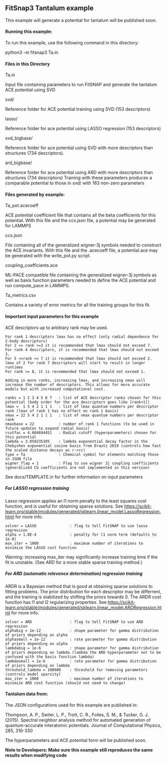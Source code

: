 ## FitSnap3 Tantalum example

This example will generate a potential for tantalum will be published soon.

#### Running this example:

To run this example, use the following command in this directory:

python3 -m fitsnap3 Ta.in

#### Files in this Directory

Ta.in 

Input file containing parameters to run FitSNAP and generate
the tantalum ACE potential using SVD

svd/

Reference folder for ACE potential training using SVD (153 descriptors)

lasso/

Reference folder for ace potential using LASSO regression (153 descriptors)

svd_bigbase/

Reference folder for ace potential using SVD with more descriptors than structures (734 descriptors).

ard_bigbase/

Reference folder for ace potential using ARD with more descriptors than structures (734 descriptors)
Training with these parameters produces a comparable potential to those in svd/ with 163 non-zero parameters

#### Files generated by example:

Ta_pot.acecoeff

ACE potential coefficient file that contains all the beta coefficients for 
this potential. With this file and the ccs.json file, a potential may be generated for LAMMPS

ccs.json 

File containing all of the generalized wigner-3j symbols needed to construct the ACE invariants. With this file and the .acecoeff file, a potential.ace may be generated with the write_pot.py script.

coupling_coefficients.ace

ML-PACE compatible file containing the generalized wigner-3j symbols as well as basis function parameters needed to define the ACE potential and run compute_pace in LAMMPS.

Ta_metrics.csv

Contains a variety of error metrics for all the training groups for this fit.


#### Important input parameters for this example
ACE descriptors up to arbitrary rank may be used. 
```
For rank 1 descriptors lmax has no effect (only radial dependence for 2-body descriptors)
For 2 <= rank <=3 it is recommended that lmax should not exceed 7.
For rank 4 descriptors, it is recommended that lmax should not exceed 3,
For 5 <=rank <= 7 it is recommended that lmax should not exceed 2. lmax of 2 for rank 7 descriptors will start to result in longer runtimes
For rank >= 8, it is recommended that lmax should not exceed 1.

Adding in more ranks, increasing lmax, and increasing nmax will increase the number of descriptors. This allows for more accurate models but with increased computational cost.

ranks = 1 2 3 4 5 6 7   : list of ACE descriptor ranks chosen for this potential (body order for the ace descriptors goes like [rank+1])
lmax =  1 5 4 2 1 1 1   : list of lmax quantum numbers per descriptor rank (lmax of rank 1 has no effect on rank 1 basis)
nmax = 22 5 4 2 1 1 1   : list of nmax quantum numbers per descriptor rank
nmaxbase = 22           : number of rank 1 functions (to be used in future updates to expand radial basis)
rcutfac = 4.604694451   : Radial cutoff (hyperparameters) chosen for this potential
lambda = 3.059235105    : lambda exponential decay factor in the Chebyshev exponential cosine basis from Drautz 2019 (controls how fast the scaled distance decays as r->rc)
type = Ta               : Chemical symbol for elements matching those in JSON file
wigner_flag = 1         : Flag to use wigner 3j coupling coefficients (generalized CG coefficients are not implemented in this version)
```

See docs/TEMPLATE.in for further information on input parameters

##### For LASSO regression training

Lasso regression applies an l1 norm penalty to the least squares cost function, and is useful for obtaining sparse solutions. 
See https://scikit-learn.org/stable/modules/generated/sklearn.linear_model.LassoRegression.html for more info.

```
solver = LASSO               : flag to tell FitSNAP to use lasso regression
alpha = 1.0E-4               : penalty for l1 norm term (defaults to 1e-8)
max_iter = 1000              : maximum number of iterations to minimize the LASSO cost function
```

Warning: increasing max_iter may significantly increase training time if the fit is unstable. (See ARD for a more stable sparse training method.)

##### For ARD (automatic relevence determination) regression training

ARDR is a Bayesian method that is good at obtaining sparse solutions to fitting problems. The prior distribution for each descriptor may be differrent, and the training is stabilized by shifting the priors towards 0. 
The ARDR cost function has l1 and l2 regularizing properties.
See https://scikit-learn.org/stable/modules/generated/sklearn.linear_model.ARDRegression.html for more info.

```
solver = ARD                 : flag to tell FitSNAP to use ARD regression
alphabig = 1e-12             : shape parameter for gamma distribution of priors depending on alpha
alphasmall = 1e-12           : rate parameter for gamma distribution of priors depending on alpha
lambdabig = 1e-6             : shape parameter for gamma distribution of priors depending on lambda (lambda the ARD hyperparameter not to be confused with the basis function lambda)
lambdasmall = 1e-6           : rate parameter for gamma distribution of priors depending on lambda 
threshold_lambda = 100000    : threshold for removing parameters (controls model sparsity)
max_iter = 1000              : maximum number of iterations to minimize ARD cost function (should not need to change)
```

#### Tantalum data from:

The JSON configurations used for this example are published in:

Thompson, A. P., Swiler, L. P., Trott, C. R., Foiles, S. M., & Tucker, G. J. (2015). 
Spectral neighbor analysis method for automated generation of quantum-accurate interatomic 
potentials. Journal of Computational Physics, 285, 316-330

The hyperparameters and ACE potential form will be published soon.

**Note to Developers: Make sure this example still reproduces the same results when modifying code**

